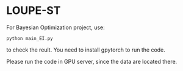 # LOUPE-ST

For Bayesian Optimization project, use:

```
python main_EI.py 
```
to check the reult. You need to install gpytorch to run the code. 

Please run the code in GPU server, since the data are located there.


